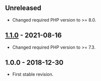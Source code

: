 ## Unreleased
- Changed required PHP version to >= 8.0.

## [1.1.0] - 2021-08-16
- Changed required PHP version to >= 7.3.

## 1.0.0 - 2018-12-30
- First stable revision.

[1.1.0]: https://github.com/themichaelhall/nicedump/compare/v1.0.0...v1.1.0
